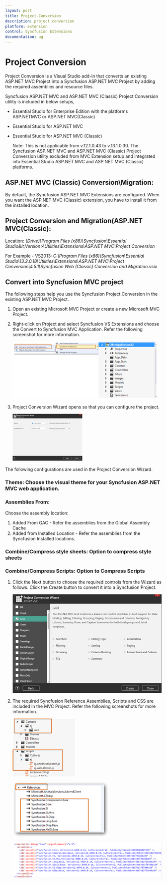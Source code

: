 ```yaml
---
layout: post
title: Project-Conversion
description: project conversion  
platform: extension
control: Syncfusion Extensions
documentation: ug
---
```


# Project Conversion  

Project Conversion is a Visual Studio add-in that converts an existing ASP.NET MVC Project into a Syncfusion ASP.NET MVC Project by adding the required assemblies and resource files.

Syncfusion ASP.NET MVC and ASP.NET MVC (Classic) Project Conversion utility is included in below setups,

* Essential Studio for Enterprise Edition with the platforms ASP.NETMVC or ASP.NET MVC(Classic)
* Essential Studio for ASP.NET MVC
* Essential Studio for ASP.NET MVC (Classic)


   Note: This is not applicable from v.12.1.0.43 to v.13.1.0.30. The Syncfusion ASP.NET MVC and ASP.NET MVC (Classic) Project Conversion utility excluded from MVC Extension setup and integrated into Essential Studio ASP.NET MVC and ASP.NET MVC (Classic) platforms. 


## ASP.NET MVC (Classic) Conversion\Migration:

By default, the Syncfusion ASP.NET MVC Extensions are configured. When you want the ASP.NET MVC (Classic) extension, you have to install it from the installed location.

## Project Conversion and Migration(ASP.NET MVC(Classic):

Location: _{Drive}\Program Files (x86)\Syncfusion\Essential Studio\&lt;Version&gt;\Utilities\Extensions\ASP.NET MVC\Project Conversion_

For Example - VS2013: _C:\Program Files (x86)\Syncfusion\Essential Studio\13.2.0.18\Utilities\Extensions\ASP.NET MVC\Project Conversion\4.5.1\Syncfusion Web (Classic) Conversion and Migration.vsix_


## Convert into Syncfusion MVC project 

The following steps help you use the Syncfusion Project Conversion in the existing ASP.NET MVC Project.

1. Open an existing Microsoft MVC Project or create a new Microsoft MVC Project.
2. Right-click on Project and select Syncfusion VS Extensions and choose the Convert to Syncfusion MVC Application. Refer the following screenshot for more information.



   ![](Convert-into-Syncfusion-MVC-project_images/Convert-into-Syncfusion-MVC-project_img1.png)


3. Project Conversion Wizard opens so that you can configure the project. 



   ![](Convert-into-Syncfusion-MVC-project_images/Convert-into-Syncfusion-MVC-project_img2.png)



The following configurations are used in the Project Conversion Wizard.

### Theme: Choose the visual theme for your Syncfusion ASP.NET MVC web application. 

### Assemblies From:

Choose the assembly location:

1. Added From GAC - Refer the assemblies from the Global Assembly Cache 
2. Added from Installed Location - Refer the assemblies from the Syncfusion Installed locations. 

### Combine/Compress style sheets: Option to compress style sheets

### Combine/Compress Scripts: Option to Compress Scripts

1. Click the Next button to choose the required controls from the Wizard as follows. Click the Create button to convert it into a Syncfusion Project.



   ![](Convert-into-Syncfusion-MVC-project_images/Convert-into-Syncfusion-MVC-project_img3.png)



2. The required Syncfusion Reference Assemblies, Scripts and CSS are included in the MVC Project. Refer the following screenshots for more information.



   ![](Convert-into-Syncfusion-MVC-project_images/Convert-into-Syncfusion-MVC-project_img4.png)





   ![](Convert-into-Syncfusion-MVC-project_images/Convert-into-Syncfusion-MVC-project_img5.png)





   ![](Convert-into-Syncfusion-MVC-project_images/Convert-into-Syncfusion-MVC-project_img6.png)



